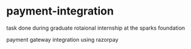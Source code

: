 # payment-integration

task done during graduate rotaional internship at the sparks foundation

payment gateway integration using razorpay
